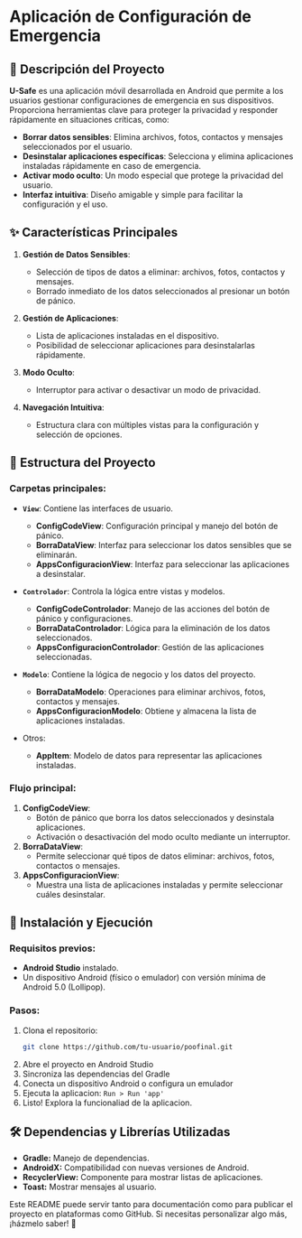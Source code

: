 # **Aplicación de Configuración de Emergencia**

## 📖 Descripción del Proyecto

**U-Safe** es una aplicación móvil desarrollada en Android que permite a los usuarios gestionar configuraciones de emergencia en sus dispositivos. Proporciona herramientas clave para proteger la privacidad y responder rápidamente en situaciones críticas, como:

- **Borrar datos sensibles**: Elimina archivos, fotos, contactos y mensajes seleccionados por el usuario.
- **Desinstalar aplicaciones específicas**: Selecciona y elimina aplicaciones instaladas rápidamente en caso de emergencia.
- **Activar modo oculto**: Un modo especial que protege la privacidad del usuario.
- **Interfaz intuitiva**: Diseño amigable y simple para facilitar la configuración y el uso.

## ✨ Características Principales

1. **Gestión de Datos Sensibles**:
   - Selección de tipos de datos a eliminar: archivos, fotos, contactos y mensajes.
   - Borrado inmediato de los datos seleccionados al presionar un botón de pánico.

2. **Gestión de Aplicaciones**:
   - Lista de aplicaciones instaladas en el dispositivo.
   - Posibilidad de seleccionar aplicaciones para desinstalarlas rápidamente.

3. **Modo Oculto**:
   - Interruptor para activar o desactivar un modo de privacidad.

4. **Navegación Intuitiva**:
   - Estructura clara con múltiples vistas para la configuración y selección de opciones.

## 📂 Estructura del Proyecto

### **Carpetas principales**:

- **`View`**: Contiene las interfaces de usuario.
  - **ConfigCodeView**: Configuración principal y manejo del botón de pánico.
  - **BorraDataView**: Interfaz para seleccionar los datos sensibles que se eliminarán.
  - **AppsConfiguracionView**: Interfaz para seleccionar las aplicaciones a desinstalar.

- **`Controlador`**: Controla la lógica entre vistas y modelos.
  - **ConfigCodeControlador**: Manejo de las acciones del botón de pánico y configuraciones.
  - **BorraDataControlador**: Lógica para la eliminación de los datos seleccionados.
  - **AppsConfiguracionControlador**: Gestión de las aplicaciones seleccionadas.

- **`Modelo`**: Contiene la lógica de negocio y los datos del proyecto.
  - **BorraDataModelo**: Operaciones para eliminar archivos, fotos, contactos y mensajes.
  - **AppsConfiguracionModelo**: Obtiene y almacena la lista de aplicaciones instaladas.

- Otros:
  - **AppItem**: Modelo de datos para representar las aplicaciones instaladas.

### **Flujo principal**:
1. **ConfigCodeView**:
   - Botón de pánico que borra los datos seleccionados y desinstala aplicaciones.
   - Activación o desactivación del modo oculto mediante un interruptor.
2. **BorraDataView**:
   - Permite seleccionar qué tipos de datos eliminar: archivos, fotos, contactos o mensajes.
3. **AppsConfiguracionView**:
   - Muestra una lista de aplicaciones instaladas y permite seleccionar cuáles desinstalar.

## 🚀 Instalación y Ejecución

### **Requisitos previos**:
- **Android Studio** instalado.
- Un dispositivo Android (físico o emulador) con versión mínima de Android 5.0 (Lollipop).

### **Pasos**:

1. Clona el repositorio:
   ```bash
   git clone https://github.com/tu-usuario/poofinal.git
2. Abre el proyecto en Android Studio
3. Sincroniza las dependencias del Gradle
4. Conecta un dispositivo Android o configura un emulador
5. Ejecuta la aplicacion: `Run > Run 'app'`
6. Listo! Explora la funcionaliad de la aplicacion.

## 🛠️ Dependencias y Librerías Utilizadas
- **Gradle:** Manejo de dependencias.
- **AndroidX:** Compatibilidad con nuevas versiones de Android.
- **RecyclerView:** Componente para mostrar listas de aplicaciones.
- **Toast:** Mostrar mensajes al usuario.


Este README puede servir tanto para documentación como para publicar el proyecto en plataformas como GitHub. Si necesitas personalizar algo más, ¡házmelo saber! 🚀
